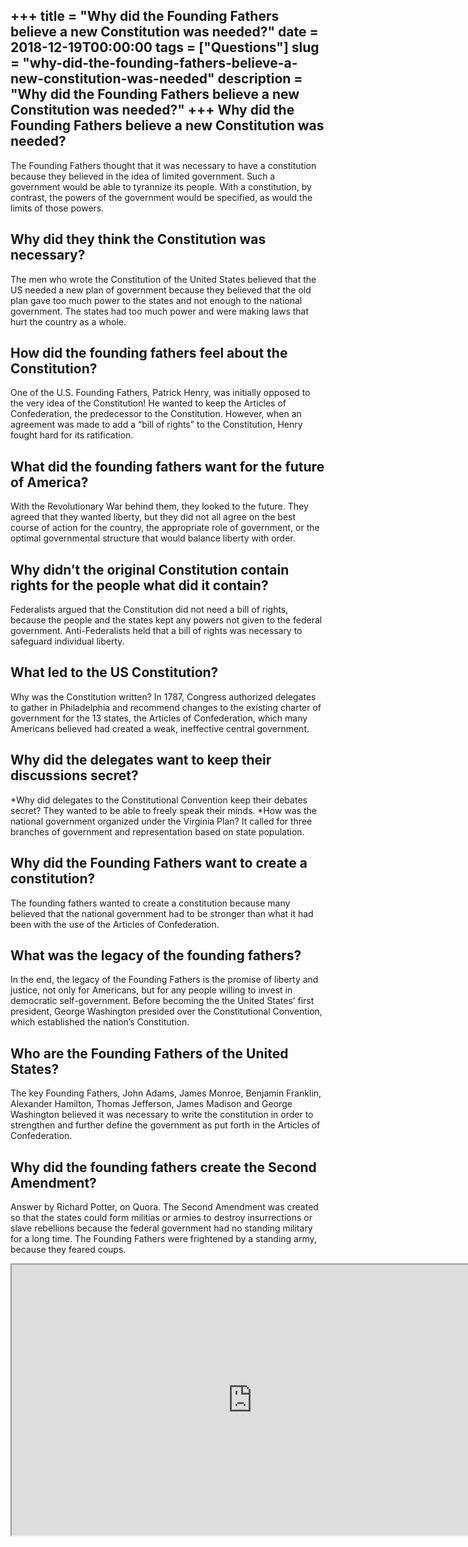 +++
title = "Why did the Founding Fathers believe a new Constitution was needed?"
date = 2018-12-19T00:00:00
tags = ["Questions"]
slug = "why-did-the-founding-fathers-believe-a-new-constitution-was-needed"
description = "Why did the Founding Fathers believe a new Constitution was needed?"
+++
Why did the Founding Fathers believe a new Constitution was needed?
-------------------------------------------------------------------

The Founding Fathers thought that it was necessary to have a constitution because they believed in the idea of limited government. Such a government would be able to tyrannize its people. With a constitution, by contrast, the powers of the government would be specified, as would the limits of those powers.

Why did they think the Constitution was necessary?
--------------------------------------------------

The men who wrote the Constitution of the United States believed that the US needed a new plan of government because they believed that the old plan gave too much power to the states and not enough to the national government. The states had too much power and were making laws that hurt the country as a whole.

How did the founding fathers feel about the Constitution?
---------------------------------------------------------

One of the U.S. Founding Fathers, Patrick Henry, was initially opposed to the very idea of the Constitution! He wanted to keep the Articles of Confederation, the predecessor to the Constitution. However, when an agreement was made to add a “bill of rights” to the Constitution, Henry fought hard for its ratification.

What did the founding fathers want for the future of America?
-------------------------------------------------------------

With the Revolutionary War behind them, they looked to the future. They agreed that they wanted liberty, but they did not all agree on the best course of action for the country, the appropriate role of government, or the optimal governmental structure that would balance liberty with order.

Why didn’t the original Constitution contain rights for the people what did it contain?
---------------------------------------------------------------------------------------

Federalists argued that the Constitution did not need a bill of rights, because the people and the states kept any powers not given to the federal government. Anti-Federalists held that a bill of rights was necessary to safeguard individual liberty.

What led to the US Constitution?
--------------------------------

Why was the Constitution written? In 1787, Congress authorized delegates to gather in Philadelphia and recommend changes to the existing charter of government for the 13 states, the Articles of Confederation, which many Americans believed had created a weak, ineffective central government.

Why did the delegates want to keep their discussions secret?
------------------------------------------------------------

\*Why did delegates to the Constitutional Convention keep their debates secret? They wanted to be able to freely speak their minds. \*How was the national government organized under the Virginia Plan? It called for three branches of government and representation based on state population.

Why did the Founding Fathers want to create a constitution?
-----------------------------------------------------------

The founding fathers wanted to create a constitution because many believed that the national government had to be stronger than what it had been with the use of the Articles of Confederation.

What was the legacy of the founding fathers?
--------------------------------------------

In the end, the legacy of the Founding Fathers is the promise of liberty and justice, not only for Americans, but for any people willing to invest in democratic self-government. Before becoming the the United States’ first president, George Washington presided over the Constitutional Convention, which established the nation’s Constitution.

Who are the Founding Fathers of the United States?
--------------------------------------------------

The key Founding Fathers, John Adams, James Monroe, Benjamin Franklin, Alexander Hamilton, Thomas Jefferson, James Madison and George Washington believed it was necessary to write the constitution in order to strengthen and further define the government as put forth in the Articles of Confederation.

Why did the founding fathers create the Second Amendment?
---------------------------------------------------------

Answer by Richard Potter, on Quora. The Second Amendment was created so that the states could form militias or armies to destroy insurrections or slave rebellions because the federal government had no standing military for a long time. The Founding Fathers were frightened by a standing army, because they feared coups.

<iframe allow="accelerometer; autoplay; clipboard-write; encrypted-media; gyroscope; picture-in-picture" allowfullscreen="" class="__youtube_prefs__  epyt-is-override  no-lazyload" data-no-lazy="1" data-origheight="433" data-origwidth="770" data-skipgform_ajax_framebjll="" height="433" id="_ytid_60587" loading="lazy" src="https://www.youtube.com/embed/DjA0W45LBhU?enablejsapi=1&autoplay=0&cc_load_policy=0&cc_lang_pref=&iv_load_policy=1&loop=0&modestbranding=0&rel=1&fs=1&playsinline=0&autohide=2&theme=dark&color=red&controls=1&" title="YouTube player" width="770"></iframe>